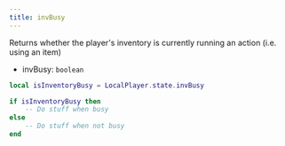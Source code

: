 ```yaml
---
title: invBusy
---
```


Returns whether the player's inventory is currently running an action (i.e. using an item)

* invBusy: `boolean`

```lua
local isInventoryBusy = LocalPlayer.state.invBusy

if isInventoryBusy then
    -- Do stuff when busy
else
    -- Do stuff when not busy
end
```
